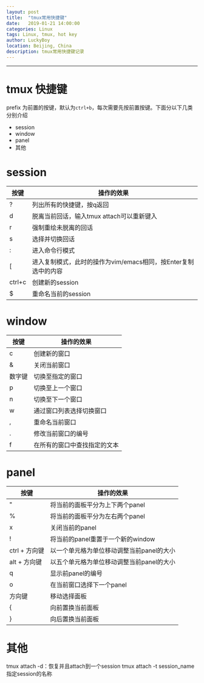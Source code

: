 ```yaml
---
layout: post
title:  "tmux常用快捷键"
date:   2019-01-21 14:00:00
categories: Linux
tags: Linux, tmux, hot key
author: LuckyBoy
location: Beijing, China
description: tmux常用快捷键记录
---
```

---

# tmux 快捷键

prefix 为前置的按键，默认为`ctrl+b`，每次需要先按前置按键。下面分以下几类分别介绍

* session
* window
* panel
* 其他

# session

| 按键   | 操作的效果                                                     |
|--------|----------------------------------------------------------------|
| ?      | 列出所有的快捷键，按q返回                                      |
| d      | 脱离当前回话，输入tmux attach可以重新键入                      |
| r      | 强制重绘未脱离的回话                                           |
| s      | 选择并切换回话                                                 |
| :      | 进入命令行模式                                                 |
| [      | 进入复制模式，此时的操作为vim/emacs相同，按Enter复制选中的内容 |
| ctrl+c | 创建新的session                                                |
| $      | 重命名当前的session                                            |

# window

| 按键   | 操作的效果                   |
|--------|------------------------------|
| c      | 创建新的窗口                 |
| &      | 关闭当前窗口                 |
| 数字键 | 切换至指定的窗口             |
| p      | 切换至上一个窗口             |
| n      | 切换至下一个窗口             |
| w      | 通过窗口列表选择切换窗口     |
| ,      | 重命名当前窗口               |
| .      | 修改当前窗口的编号           |
| f      | 在所有的窗口中查找指定的文本 |

# panel

| 按键          | 操作的效果                                |
|---------------|-------------------------------------------|
| "             | 将当前的面板平分为上下两个panel           |
| %             | 将当前的面板平分为左右两个panel           |
| x             | 关闭当前的panel                           |
| !             | 将当前的panel重置于一个新的window         |
| ctrl + 方向键 | 以一个单元格为单位移动调整当前panel的大小 |
| alt + 方向键  | 以五个单元格为单位移动调整当前panel的大小 |
| q             | 显示前panel的编号                         |
| o             | 在当前窗口选择下一个panel                 |
| 方向键        | 移动选择面板                              |
| {             | 向前置换当前面板                          |
| }             | 向后置换当前面板                          |

# 其他

tmux attach -d：恢复并且attach到一个session
tmux attach -t session_name 指定session的名称